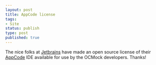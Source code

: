 ```yaml
---
layout: post
title: AppCode license
tags:
- Site
status: publish
type: post
published: true
---
```

The nice folks at [Jetbrains][] have made an open source license of their [AppCode][] IDE available for use by the OCMock developers. Thanks!

[JetBrains]: http://www.jetbrains.com
[AppCode]: http://www.jetbrains.com/objc/